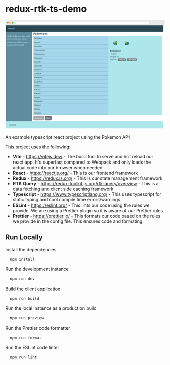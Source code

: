 
# redux-rtk-ts-demo

![Screenshot](screenshot.png)

An example typescript react project using the Pokemon API

This project uses the following:

- **Vite** - https://vitejs.dev/ - The build tool to serve and hot reload our react app. It's superfast compared to Webpack and only loads the actual code into our browser when needed.
- **React** - https://reactjs.org/ - This is our frontend framework
- **Redux** - https://redux.js.org/ - This is our state management framework
- **RTK Query** - https://redux-toolkit.js.org/rtk-query/overview -  This is a data fetching and client side caching framework
- **Typescript** - https://www.typescriptlang.org/ - This uses typescript for static typing and cool compile time errors/warnings
- **ESLint** - https://eslint.org/ - This lints our code using the rules we provide. We are using a Prettier plugin so it is aware of our Prettier rules
- **Prettier** - https://prettier.io/ - This formats our code based on the rules we provide in the config file. This ensures code and formating.





## Run Locally

Install the dependencies

```bash
  npm install
```

Run the development instance

```bash
  npm run dev
```

Build the client application

```bash
  npm run build
```

Run the local instance as a production build

```bash
  npm run preview
```

Run the Prettier code formatter 

```bash
  npm run format
```

Run the ESLint code linter

```bash
  npm run lint
```